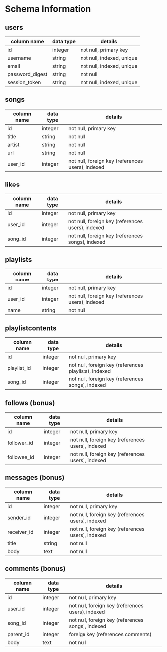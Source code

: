 # Schema Information

## users
column name     | data type | details
----------------|-----------|-----------------------
id              | integer   | not null, primary key
username        | string    | not null, indexed, unique
email           | string    | not null, indexed, unique
password_digest | string    | not null
session_token   | string    | not null, indexed, unique

## songs
column name | data type | details
------------|-----------|-----------------------
id          | integer   | not null, primary key
title       | string    | not null
artist      | string    | not null
url         | string    | not null
user_id     | integer   | not null, foreign key (references users), indexed

## likes
column name | data type | details
------------|-----------|-----------------------
id          | integer   | not null, primary key
user_id     | integer   | not null, foreign key (references users), indexed
song_id     | integer   | not null, foreign key (references songs), indexed

## playlists
column name | data type | details
------------|-----------|-----------------------
id          | integer   | not null, primary key
user_id     | integer   | not null, foreign key (references users), indexed
name        | string    | not null

## playlistcontents
column name | data type | details
------------|-----------|-----------------------
id          | integer   | not null, primary key
playlist_id | integer   | not null, foreign key (references playlists), indexed
song_id     | integer   | not null, foreign key (references songs), indexed

## follows (bonus)
column name | data type | details
------------|-----------|-----------------------
id          | integer   | not null, primary key
follower_id | integer   | not null, foreign key (references users), indexed
followee_id | integer   | not null, foreign key (references users), indexed

## messages (bonus)
column name | data type | details
------------|-----------|-----------------------
id          | integer   | not null, primary key
sender_id   | integer   | not null, foreign key (references users), indexed
receiver_id   | integer   | not null, foreign key (references users), indexed
title       | string    | not null
body        | text      | not null

## comments (bonus)

column name | data type | details
------------|-----------|-----------------------
id          | integer   | not null, primary key
user_id     | integer   | not null, foreign key (references users), indexed
song_id     | integer   | not null, foreign key (references songs), indexed
parent_id   | integer   | foreign key (references comments)
body        | text      | not null
